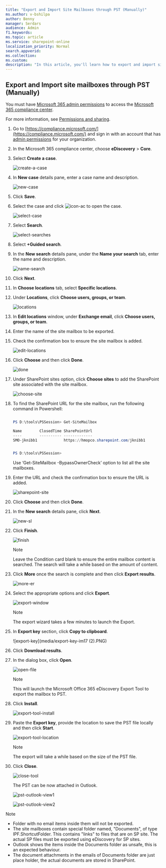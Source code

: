 ```yaml
---
title: "Export and Import Site Mailboxes through PST (Manually)"
ms.author: v-bshilpa
author: Benny
manager: Serdars
audience: Admin
f1.keywords:
ms.topic: article
ms.service: sharepoint-online
localization_priority: Normal
search.appverid:
ms.collection:  
ms.custom:
description: "In this article, you'll learn how to export and import site mailboxes through PST "
---
```

##  Export and Import site mailboxes through PST (Manually)

You must have [Microsoft 365 admin permissions](https://docs.microsoft.com/en-us/microsoft-365/admin/add-users/assign-admin-roles?view=o365-worldwide) to access the [Microsoft 365 compliance center](https://docs.microsoft.com/en-us/microsoft-365/compliance/microsoft-365-compliance-center?view=o365-worldwide). 

For more information, see [Permissions and sharing](https://docs.microsoft.com/en-us/sharepoint/modern-experience-sharing-permissions).

1. Go to [https://compliance.microsoft.com/](https://compliance.microsoft.com/) and sign in with an account that has [admin permissions](https://docs.microsoft.com/en-us/sharepoint/sharepoint-admin-role) for your organization.

2. In the Microsoft 365 compliance center, choose **eDiscovery** > **Core**.

3. Select **Create a case**.

   ![create-a-case](media/create-a-case-image1.PNG)

4. In **New case** details pane, enter a case name and description.

   ![new-case](media/New-case-image2.PNG)

5. Click **Save**.

6. Select the case and click ![icon-ac](media/icon-for-im3.PNG) to open the case.
   
   ![select-case](media/select-case-im3.PNG)

7. Select **Search**.

   ![select-searches](media/select-searches-im4.PNG)

8. Select **+Guided search**.

9. In the **New search** details pane, under the **Name your search** tab, enter the name and description.

   ![name-search](media/name-search-im6.PNG)

10. Click **Next**.

11. In **Choose locations** tab, select **Specific locations**.

12. Under **Locations**, click **Choose users, groups, or team**.
    
    ![locations](media/locations-im.PNG)
    
13. In **Edit locations** window, under **Exchange email**, click **Choose users, groups, or team**.

14. Enter the name of the site mailbox to be exported.

15. Check the confirmation box to ensure the site mailbox is added.

    ![edit-locations](media/edit-locations-im8.PNG)
    
16. Click **Choose** and then click **Done**.

    ![done](media/done-im9.PNG)
    
17. Under SharePoint sites option, click **Choose sites** to add the SharePoint site associated with the site mailbox.

    ![choose-site](media/choose-site-im10.PNG)
    
18. To find the SharePoint URL for the site mailbox, run the following command in Powershell:

    ```Powershell

    PS D:\tools\PSSession> Get-SiteMailbox

    Name        ClosedTime SharePointUrl
    ----        ---------- -------------
    SMO-jknibb1            https://hmopco.sharepoint.com/jknibb1


    PS D:\tools\PSSession>
    ```

    Use ‘Get-SiteMailbox -BypassOwnerCheck’ option to list all the site mailboxes.

19. Enter the URL and check the confirmation box to ensure the URL is added.

    ![sharepoint-site](media/sharepoint-site-im11.PNG)
    
20. Click **Choose** and then click **Done**.

21. In the **New search** details pane, click **Next**.

    ![new-sl](media/new-search-locations-im13.PNG)
    
22. Click **Finish**.

    ![finish](media/finish-im14.PNG)

    >[!NOTE]
    > Leave the Condition card blank to ensure the entire mailbox content is searched. The search will take a while based on the amount of content.
    
23. Click **More** once the search is complete and then click **Export results**.

    ![more-er](media/more-export-results-im15.PNG)

24. Select the appropriate options and click **Export**.

    ![export-window](media/export-window-im16.PNG)
      
    >[!NOTE]
    > The export wizard takes a few minutes to launch the Export.

25. In **Export key** section, click **Copy to clipboard**.

    ![export-key](media/export-key-im17 (2).PNG)

26. Click **Download results**.

27. In the dialog box, click **Open**.

    ![open-file](media/open-file-im18.PNG)
    
    >[!NOTE]
    > This will launch the Microsoft Office 365 eDiscovery Export Tool to export the mailbox to PST.
    
28. Click **Install**.

    ![export-tool-install](media/export-tool-im19.PNG)

29. Paste the **Export key**, provide the location to save the PST file locally and then click **Start**.

    ![export-tool-location](media/export-tool-location-im20.PNG)
    
    >[!NOTE]
    > The export will take a while based on the size of the PST file.

30. Click **Close**.

    ![close-tool](media/close-im21.PNG)
    
    The PST can be now attached in Outlook.
    
    ![pst-outlook-view1](media/pst-outlook-view1.PNG)
    
    ![pst-outlook-view2](media/pst-outlook-view2.PNG)
    
  >[!NOTE]
  > - Folder with no email items inside them will not be exported.
  > - The site mailboxes contain special folder named, "Documents", of type IPF.ShortcutFolder. This contains "links" to files that are on SP site. The actual SP files must be       exported using eDiscovery for SP sites.
  > - Outlook shows the items inside the Documents folder as unsafe, this is an expected behaviour.
  > - The document attachments in the emails of Documents folder are just place holder, the actual documents are stored in SharePoint.

    
    
    
    


